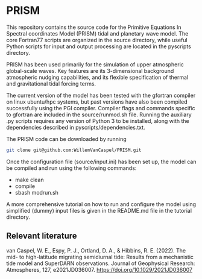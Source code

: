 # PRISM

This repository contains the source code for the Primitive Equations In Spectral coordinates Model (PRISM) tidal and planetary wave model. The core Fortran77 scripts are organized in the source directory, while useful Python scripts for input and output processing are located in the pyscripts directory. 

PRISM has been used primarily for the simulation of upper atmospheric global-scale waves. Key features are its 3-dimensional background atmospheric nudging capabilities, and its flexible specification of thermal and gravitational tidal forcing terms. 

The current version of the model has been tested with the gfortran compiler on linux ubuntu/hpc systems, but past versions have also been compiled successfully using the PGI compiler. Compiler flags and commands specific to gfortran are included in the source/runmod.sh file. Running the auxiliary .py scripts requires any version of Python 3 to be installed, along with the dependencies described in pyscripts/dependencies.txt. 

The PRISM code can be downloaded by running

```bash
git clone git@github.com:WillemVanCaspel/PRISM.git
```

Once the configuration file (source/input.ini) has been set up, the model can be compiled and run using the following commands:

- make clean
- compile
- sbash modrun.sh

A more comprehensive tutorial on how to run and configure the model using simplified (dummy) input files is given in the README.md file in the tutorial directory.  

Relevant literature
-----------------------------------

 van Caspel, W. E., Espy, P. J., Ortland, D. A., & Hibbins, R. E. (2022). The mid- to high-latitude migrating semidiurnal tide: Results from a mechanistic tide model and SuperDARN observations. Journal of Geophysical Research: Atmospheres, 127, e2021JD036007. https://doi.org/10.1029/2021JD036007 
